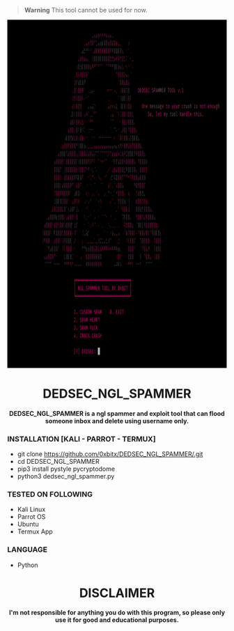 
> **Warning**
> This tool cannot be used for now.

<p align="center">
<img src="https://github.com/0xbitx/DEDSEC_NGL_SPAMMER/blob/main/banner.png", width="800", height="800">
</p>
<h1 align="center"> DEDSEC_NGL_SPAMMER</h1>
<h4 align="center">DEDSEC_NGL_SPAMMER is a ngl spammer and exploit tool that can flood someone inbox and delete using username only.</h4>

### INSTALLATION [KALI - PARROT - TERMUX]
* git clone https://github.com/0xbitx/DEDSEC_NGL_SPAMMER/.git
* cd DEDSEC_NGL_SPAMMER
* pip3 install pystyle pycryptodome
* python3 dedsec_ngl_spammer.py

### TESTED ON FOLLOWING
* Kali Linux 
* Parrot OS 
* Ubuntu
* Termux App

### LANGUAGE 
* Python

<h1 align="center"> DISCLAIMER </h1>

<h4 align="center">I'm not responsible for anything you do with this program, so please only use it for good and educational purposes. </h4>
